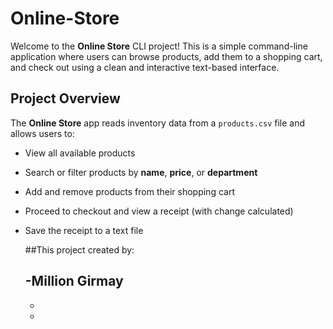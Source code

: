 # Online-Store

Welcome to the **Online Store** CLI project! This is a simple command-line application where users can browse products, add them to a shopping cart, and check out using a clean and interactive text-based interface.

##  Project Overview

The **Online Store** app reads inventory data from a `products.csv` file and allows users to:

- View all available products
- Search or filter products by **name**, **price**, or **department**
- Add and remove products from their shopping cart
- Proceed to checkout and view a receipt (with change calculated)
- Save the receipt to a text file

  ##This project created by:
  
    -Million Girmay
    -
    -
    -
